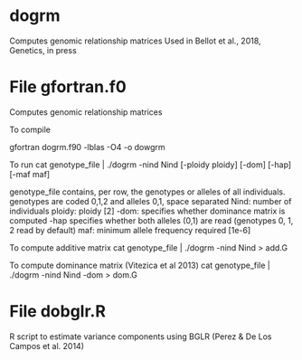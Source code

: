 # dogrm
Computes genomic relationship matrices
Used in Bellot et al., 2018, Genetics, in press

# File gfortran.f0
Computes genomic relationship matrices

To compile

   gfortran dogrm.f90 -lblas -O4 -o dowgrm

To run
   cat genotype_file | ./dogrm -nind Nind [-ploidy ploidy] [-dom] [-hap] [-maf maf]

   genotype_file contains, per row, the genotypes or alleles of all individuals. genotypes are coded 0,1,2 and alleles 0,1, space separated
   Nind: number of individuals
   ploidy: ploidy [2]
   -dom: specifies whether dominance matrix is computed
   -hap specifies whether both alleles (0,1) are read (genotypes 0, 1, 2 read by default) 
   maf: minimum allele frequency required [1e-6]

To compute additive matrix
   cat genotype_file | ./dogrm -nind Nind > add.G

To compute dominance matrix (Vitezica et al 2013)
   cat genotype_file | ./dogrm -nind Nind -dom > dom.G

# File dobglr.R
R script to estimate variance components using BGLR (Perez & De Los Campos et al. 2014)
